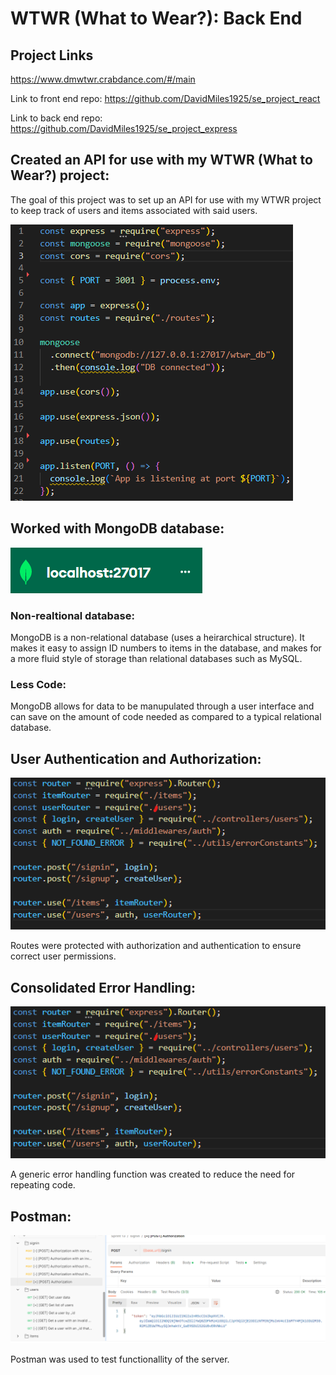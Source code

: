 # WTWR (What to Wear?): Back End

## Project Links

https://www.dmwtwr.crabdance.com/#/main

Link to front end repo: https://github.com/DavidMiles1925/se_project_react

Link to back end repo: https://github.com/DavidMiles1925/se_project_express

## Created an API for use with my WTWR (What to Wear?) project:

The goal of this project was to set up an API for use with my WTWR project to keep track of users and items associated with said users.

![App.js](./images/readme_app.png)

## Worked with MongoDB database:

![MongoDB](./images/readme_mongo.png)

### Non-realtional database:

MongoDB is a non-relational database (uses a heirarchical structure). It makes it easy to assign ID numbers to items in the database, and makes for a more fluid style of storage than relational databases such as MySQL.

### Less Code:

MongoDB allows for data to be manupulated through a user interface and can save on the amount of code needed as compared to a typical relational database.

## User Authentication and Authorization:

![Routes](./images/readme_routes.png)

Routes were protected with authorization and authentication to ensure correct user permissions.

## Consolidated Error Handling:

![ErrorHandler](./images/readme_routes.png)

A generic error handling function was created to reduce the need for repeating code.

## Postman:

![ErrorHandler](./images/readme_postman.png)

Postman was used to test functionallity of the server.
